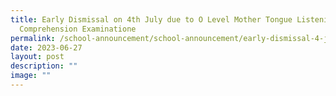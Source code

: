 ```yaml
---
title: Early Dismissal on 4th July due to O Level Mother Tongue Listening
  Comprehension Examinatione
permalink: /school-announcement/school-announcement/early-dismissal-4-july/
date: 2023-06-27
layout: post
description: ""
image: ""
---
```

